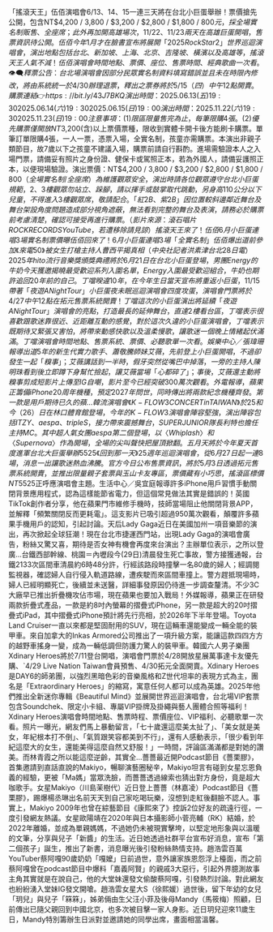 「搖滾天王」伍佰演唱會6/13、14、15一連三天將在台北小巨蛋舉辦！票價搶先公開，包含NT$4,200 / 3,800 / $3,200 / $2,800 / $1,800 / $800元，採全場實名制販售、全座席；此外再加開高雄場次，11/22、11/23兩天在高雄巨蛋開唱，售票資訊待公開。伍佰今年1月才在臉書宣布將展開「2025 Rock Star 2」世界巡迴演唱會，演出地點包括台北、新加坡、上海、北京、吉隆坡、橫濱以及高雄等，搖滾天王人氣不減！伍佰演唱會時間地點、票價、座位、售票時間、經典歌曲一次看。👁️‍🗨️釋票公告：台北場演唱會因部分民眾實名制資料填寫錯誤並且未在時限內修改，將由系統統一於4/30辦理退票，釋出之票券將於5/15（四）中午12點開賣。購票連結👉 https://bit.ly/43J7BKQ演出時間：2025.06.13 (五) 19:302025.06.14 (六) 19:302025.06.15 (日) 19:00演出時間：2025.11.22 (六) 19:302025.11.23 (日) 19:00注意事項：(1) 限區限量售完為止，每筆限購4張。(2) 優先購票僅開放NT$3,200(含)以上票價票種，限收到實體卡開卡後方能刷卡購票。單筆訂單限購4張，一人一票，憑票入場，全實名制，孩童亦需購票。本演出非親子類節目，故7歲以下之孩童不建議入場，購票前請自行斟酌。進場需驗證本人之入場門票，請備妥有照片之身份證、健保卡或駕照正本，若為外國人，請備妥護照正本，以便現場驗證。演出票價：NT$4,200 / 3,800 / $3,200 / $2,800 / $1,800 / $800（全場實名制 / 全座席）為維護觀眾安全，演出時請各位觀眾遵守台北小巨蛋規範，2、3樓觀眾勿站立、跺腳，請以揮手或鼓掌取代跳動，另身高110公分以下兒童，不得進入3樓觀眾席，敬請配合。「紅2B、紫2B」因位置較斜邊鄰近舞台及舞台架設角度問題造成部分視角遮蔽，無法看到完整的舞台及表演，請務必於購票前考慮清楚，確認可接受再進行購票。（影片來源：滾石唱片 ROCK RECORDS YouTube，若遭移除請見諒）搖滾天王來了！伍佰6月小巨蛋連唱3場 實名制票價曝伍佰回來了！ 6月小巨蛋連唱3場「全實名制」伍佰爆出道前參加《來電50》被女生打槍 主持人曹西平揭真相（中央社記者洪素津台北28日電）2025年hito流行音樂獎頒獎典禮將於6月21日在台北小巨蛋登場，男團Energy的牛奶今天獲邀揭曉最受歡迎系列入圍名單，Energy入圍最受歡迎組合，牛奶也期許追回20年前的自己。丁噹暌違10年，在今年生日當天宣布將重返小巨蛋，11/15帶著「夜遊 A Night Tour」小巨蛋夜未眠巡迴演唱會四度攻蛋，演唱會門票將於4/27中午12點在拓元售票系統開賣！丁噹這次的小巨蛋演出將延續「夜遊 A Night Tour」演唱會的亮點，打造最長的延伸舞台，直達2樓看台區，丁噹表示很喜歡跟歌迷靠很近、近距離互動的感覺，對於這次久違的小巨蛋演唱會，丁噹表示既期待又緊張又害怕，將帶來動感快歌以及溫柔慢歌，讓歌迷一個晚上情緒起伏滿滿。丁噹演唱會時間地點、售票系統、票價、必聽歌單一次看。娛樂中心／張瑋珊報導出道5年的新生代實力歌手、蕭敬騰師妹艾薇，先前登上小巨蛋開唱，不過卻發生一起「糗事」；艾薇講話到一半時，假牙突然從嘴巴中掉落，一旁的主持人陳明珠看到後立即蹲下身幫忙撿起，讓艾薇當場「心都碎了」；事後，艾薇還主動將糗事剪成短影片上傳至IG自嘲，影片至今已經突破300萬次觀看。外電報導，蘋果正籌備iPhone 20周年機種，預定2027年問世，同時傳出將兩款紀念機種齊發。第一款是用戶期待已久的蘋...韓流演唱會《K-FLOW3 CONCERT in TAIWAN》於25和今（26）日在林口體育館登場，今年的K-FLOW3演唱會陣容堅強，演出陣容包括ITZY、aespa、tripleS，接力帶來震撼舞台， SUPER JUNIOR隊長利特也擔任主持MC。其中超人氣女團aespa第二個登場，以〈Whiplash〉和〈Supernova〉作為開場，全場的尖叫聲快把屋頂掀翻。五月天將於今年夏天首度進軍台北大巨蛋舉辦5525《回到那一天》25週年巡迴演唱會，從6月27日起一連8場，消息一出讓歌迷熱血沸騰。官方今日公布售票資訊，將於5月3日透過拓元售票系統開賣，並推出限量親子套票與玉山卡友專區，票價藏有小巧思，搖滾區標價NT$5525正呼應演唱會主題。生活中心／吳宜庭報導許多iPhone用戶習慣手動關閉背景應用程式，認為這樣能節省電力，但這個常見做法其實是錯誤的！英國TikTok創作者分享，他在蘋果門市維修手機時，技師當場阻止他關閉背景APP，並解釋「頻繁關閉反而更耗電」。這支影片已吸引超過950萬次觀看，顛覆許多蘋果手機用戶的認知，引起討論。天后Lady Gaga近日在美國加州一項音樂節的演出，再次掀起全球狂潮！現在台北市捷運西門站，出現Lady Gaga的演唱會廣告，粉絲又驚又喜，期待是否女神有機會再度來台演出？主辦單位表示，之所以登廣...台鐵西部幹線、桃園＝內壢段今(29日)清晨發生死亡事故，警方接獲通報，台鐵2133次區間車清晨約6時48分許，行經該路段時撞擊一名80歲的婦人；經調閱監視器，確認婦人自行侵入軌道路線，遭疾駛而來區間車撞上。警方趕抵現場時，婦人已經明顯死亡，後續並未送醫，詳細事發原因仍待進一步調查釐清。不少3C大廠早已推出折疊機攻佔市場，現在蘋果也要加入戰局！外媒報導，蘋果正在研發兩款折疊式產品，一款是約8吋內螢幕的摺疊式iPhone，另一款是超大的20吋摺疊式iPad，其中摺疊式iPhone預計將先行亮相，於2026年下半年登場。Toyota Land Cruiser一直以來都是堅固耐用的SUV，現在這輛車還能變成一輛全能的裝甲車。來自加拿大的Inkas Armored公司推出了一項升級方案，能讓這款四四方方的越野車搖身一變，成為一輛低調但防護力驚人的裝甲車。韓國六人男子樂團Xdinary Heroes將於7/11登台開唱，演唱會門票於4/28開放星展萬事達卡友優先購、ˋ4/29 Live Nation Taiwan會員預售、4/30拓元全面開賣。Xdinary Heroes是DAY6的師弟團，以強烈黑暗色彩的音樂風格和Z世代坦率的表現方式為主，團名是「Extraordinary Heroes」的縮寫，寓意任何人都可以成為英雄。2025年他們推出全新迷你專輯《Beautiful Mind》並展開世界巡迴演唱會，台北場VIP套票包含Soundchek、限定小卡組、專屬VIP掛牌及掛繩與藝人團體合照等福利！Xdinary Heroes演唱會時間地點、售票時程、票價座位、VIP福利、必聽歌單一次看。照片一曝光，網友們馬上暴動留言，「七十歲還這麼美太扯了」、「美女就是美女，年紀根本打不倒」、「氣質跟笑容都美到不行」，還有人感動表示，「很少看到年紀這麼大的女生，還能美得這麼自然又舒服！」一時間，評論區滿滿都是對她的讚美。而林青霞之所以能這麼逆齡，其實全...薔薔最近開Podcast節目《薔栗膠》，首集邀請到直話直說的Makiyo，暢聊演藝圈秘辛，Makiyo坦言有碰到女星忘恩負義的經驗，更被「Ma媽」當眾洗臉，而薔薔透過線索也猜出對方身份，竟是超大咖歌手。女星Makiyo（川島茉樹代）近日登上薔薔（林嘉凌）Podcast節目《薔栗膠》，踢爆楊丞琳出名前天天到自己家吃喝玩樂，沒想到走紅後翻臉不認人。事實上，Makiyo 2009年也曾在綜藝節目《康熙來了》控訴2位好友的疏遠行徑，一度引發網友熱議。女星歐陽靖在2020年與日本攝影師小菅亮輔（RK）結婚，於2022年離婚，並成為單親媽媽，不過她仍未被現實擊垮，以堅定地形象與以溫暖的文筆，分享與兒子「新醬」的生活。近日她透過社群平台宣布好消息，宣布「第二個孩子」誕生，推出了新書，消息曝光後引發粉絲熱情支持。趙浩雲百萬YouTuber蔡阿嘎90歲奶奶「嘎嬤」日前過世，意外讓家族恩怨浮上檯面，而之前蔡阿嘎曾在podcast節目中爆料「嘉義阿賢」的親戚3大惡行，引起外界臆測故事主角其實就是在說自己，他的大堂妹還發文偷酸蔡阿嘎，引發熱烈討論。對此網友也紛紛湧入堂妹IG發文開嗆。趙浩雲女星大S（徐熙媛）過世後，留下年幼的女兒「玥兒」與兒子「箖箖」，姊弟倆由生父汪小菲及後母Mandy（馬筱梅）照顧，日前傳出已隨父親回到中國北京，也多次被目擊一家人身影。近日玥兒迎來11歲生日，Mandy特別籌辦生日派對並邀請她的同學出席，畫面相當溫馨。